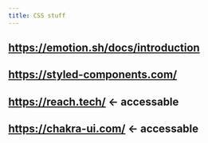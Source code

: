 ```yaml
---
title: CSS stuff
---
```


## https://emotion.sh/docs/introduction
## https://styled-components.com/
## https://reach.tech/ <- accessable
## https://chakra-ui.com/ <- accessable
##
